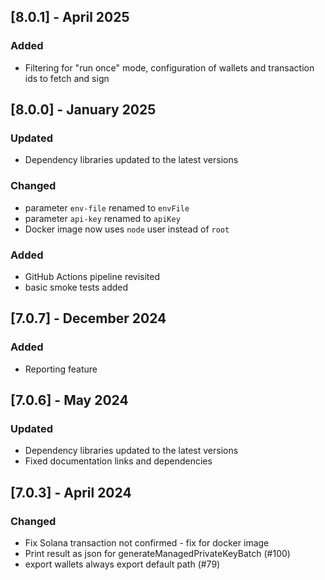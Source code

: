 ## [8.0.1] - April 2025

### Added

- Filtering for "run once" mode, configuration of wallets and transaction ids to fetch and sign

## [8.0.0] - January 2025

### Updated

- Dependency libraries updated to the latest versions

### Changed

- parameter `env-file` renamed to `envFile`
- parameter `api-key` renamed to `apiKey`
- Docker image now uses `node` user instead of `root`

### Added

- GitHub Actions pipeline revisited
- basic smoke tests added

## [7.0.7] - December 2024

### Added

- Reporting feature

## [7.0.6] - May 2024

### Updated

- Dependency libraries updated to the latest versions
- Fixed documentation links and dependencies

## [7.0.3] - April 2024

### Changed

- Fix Solana transaction not confirmed - fix for docker image
- Print result as json for generateManagedPrivateKeyBatch (#100)
- export wallets always export default path (#79)
